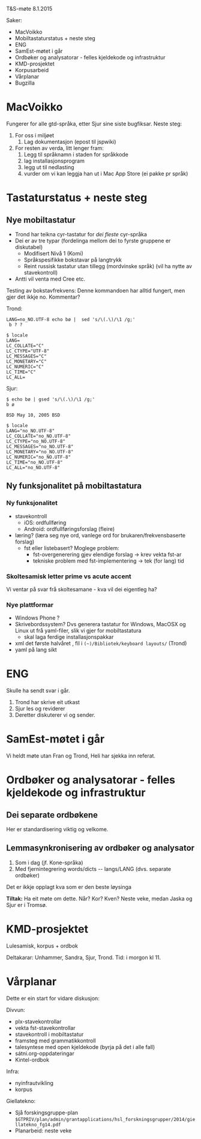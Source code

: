T&S-møte 8.1.2015

Saker:
* MacVoikko
* Mobiltastaturstatus + neste steg
* ENG
* SamEst-møtet i går
* Ordbøker og analysatorar - felles kjeldekode og infrastruktur
* KMD-prosjektet
* Korpusarbeid
* Vårplanar
* Bugzilla

# MacVoikko

Fungerer for alle gtd-språka, etter Sjur sine siste bugfiksar. Neste steg:

1. For oss i miljøet
    1. Lag dokumentasjon (epost til jspwiki)
1. For resten av verda, litt lenger fram: 
    1. Legg til språknamn i staden for språkkode
    1. lag installasjonsprogram
    1. legg ut til nedlasting
    1. vurder om vi kan leggja han ut i Mac App Store (ei pakke pr språk)

# Tastaturstatus + neste steg

## Nye mobiltastatur

* Trond har teikna cyr-tastatur for *dei fleste* cyr-språka
* Dei er av tre typar (fordelinga mellom dei to fyrste gruppene er diskutabel)
    - Modifisert Nivå 1 (Komi)
    - Språkspesifikke bokstavar på langtrykk 
    - Reint russisk tastatur utan tillegg (mordvinske språk)
   (vil ha nytte av stavekontroll)
* Antti vil venta med Cree etc.

Testing av bokstavfrekvens: Denne kommandoen har alltid fungert, 
men gjer det ikkje no. Kommentar?

Trond:
```
LANG=no_NO.UTF-8 echo bø |  sed 's/\(.\)/\1 /g;' 
 b ? ?

$ locale
LANG=
LC_COLLATE="C"
LC_CTYPE="UTF-8"
LC_MESSAGES="C"
LC_MONETARY="C"
LC_NUMERIC="C"
LC_TIME="C"
LC_ALL=
```

Sjur:
```
$ echo bø | gsed 's/\(.\)/\1 /g;' 
b ø 

BSD May 10, 2005 BSD

$ locale
LANG="no_NO.UTF-8"
LC_COLLATE="no_NO.UTF-8"
LC_CTYPE="no_NO.UTF-8"
LC_MESSAGES="no_NO.UTF-8"
LC_MONETARY="no_NO.UTF-8"
LC_NUMERIC="no_NO.UTF-8"
LC_TIME="no_NO.UTF-8"
LC_ALL="no_NO.UTF-8"
```

## Ny funksjonalitet på mobiltastatura

###  Ny funksjonalitet

* stavekontroll
    - iOS: ordfullføring
    - Android: ordfullføringsforslag (fleire)
* læring? (læra seg nye ord, vanlege ord for brukaren/frekvensbaserte forslag)
    - fst eller listebasert? Moglege problem:
        - fst-overgenerering gjev elendige forslag -> krev vekta fst-ar
        - tekniske problem med fst-implementering -> tek (for lang) tid

###  Skoltesamisk letter prime vs acute accent

Vi ventar på svar frå skoltesamane - kva vil dei eigentleg ha?

###  Nye plattformar

* Windows Phone ?
* Skrivebordssystem? Dvs generera tastatur for Windows, MacOSX og Linux
  ut frå yaml-filer, slik vi gjer for mobiltastatura
    - skal laga ferdige installasjonspakkar
* xml det første halvåret , fil i `(~)/Bibliotek/keyboard layouts/` (Trond)
* yaml på lang sikt

# ENG

Skulle ha sendt svar i går.

1. Trond har skrive eit utkast
1. Sjur les og reviderer
1. Deretter diskuterer vi og sender.

# SamEst-møtet i går

Vi heldt møte utan Fran og Trond, Heli har sjekka inn referat.

# Ordbøker og analysatorar - felles kjeldekode og infrastruktur

## Dei separate ordbøkene

Her er standardisering viktig og velkome. 

## Lemmasynkronisering av ordbøker og analysator

1. Som i dag (jf. Kone-språka)
1. Med fjernintegrering words/dicts -- langs/LANG (dvs. separate ordbøker)

Det er ikkje opplagt kva som er den beste løysinga

**Tiltak:** Ha eit møte om dette. Når? Kor? Kven? 
Neste veke, medan Jaska og Sjur er i Tromsø.

# KMD-prosjektet

Lulesamisk, korpus + ordbok

Deltakarar: Unhammer, Sandra, Sjur, Trond.
Tid: i morgon kl 11.

# Vårplanar

Dette er ein start for vidare diskusjon:

Divvun:
* plx-stavekontrollar
* vekta fst-stavekontrollar
* stavekontroll i mobiltastatur
* framsteg med grammatikkontroll
* talesyntese med open kjeldekode (byrja på det i alle fall)
* sátni.org-oppdateringar
* Kintel-ordbok

Infra:
* nyinfrautvikling
* korpus

Giellatekno:
* Sjå forskingsgruppe-plan
`$GTPRIV/plan/admin/grantapplications/hsl_forskningsgrupper/2014/giellatekno_fg14.pdf`
* Planarbeid: neste veke

